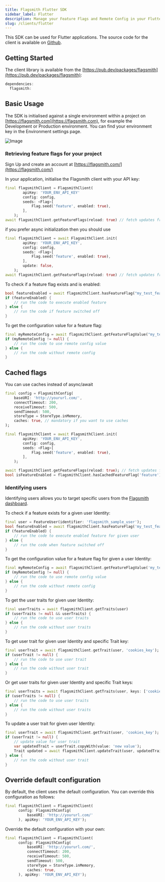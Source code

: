 ```yaml
---
title: Flagsmith Flutter SDK
sidebar_label: Flutter
description: Manage your Feature Flags and Remote Config in your Flutter applications.
slug: /clients/flutter
---
```


This SDK can be used for Flutter applications. The source code for the client is available on
[Github](https://github.com/flagsmith/flagsmith-flutter-client).

## Getting Started

The client library is available from the [https://pub.dev/packages/flagsmith](https://pub.dev/packages/flagsmith):

```dart
dependencies:
  flagsmith:
```

## Basic Usage

The SDK is initialised against a single environment within a project on [https://flagsmith.com](https://flagsmith.com),
for example the Development or Production environment. You can find your environment key in the Environment settings
page.

![Image](/img/api-key.png)

### Retrieving feature flags for your project

Sign Up and create an account at [https://flagsmith.com/](https://flagsmith.com/)

In your application, initialise the Flagsmith client with your API key:

```dart
final flagsmithClient = FlagsmithClient(
        apiKey: 'YOUR_ENV_API_KEY'
        config: config,
        seeds: <Flag>[
            Flag.seed('feature', enabled: true),
        ],
    );
await flagsmithClient.getFeatureFlags(reload: true) // fetch updates from api
```

if you prefer async initialization then you should use

```dart
final flagsmithClient = await FlagsmithClient.init(
        apiKey: 'YOUR_ENV_API_KEY',
        config: config,
        seeds: <Flag>[
            Flag.seed('feature', enabled: true),
        ],
        update: false,
    );
await flagsmithClient.getFeatureFlags(reload: true) // fetch updates from api
```

To check if a feature flag exists and is enabled:

```dart
bool featureEnabled = await flagsmithClient.hasFeatureFlag("my_test_feature");
if (featureEnabled) {
    // run the code to execute enabled feature
} else {
    // run the code if feature switched off
}
```

To get the configuration value for a feature flag:

```dart
final myRemoteConfig = await flagsmithClient.getFeatureFlagValue("my_test_feature");
if (myRemoteConfig != null) {
    // run the code to use remote config value
} else {
    // run the code without remote config
}
```

## Cached flags

You can use caches instead of async/await

```dart
final config = FlagsmithConfig(
    baseURI: 'http://yoururl.com/',
    connectTimeout: 200,
    receiveTimeout: 500,
    sendTimeout: 500,
    storeType = StoreType.inMemory,
    caches: true, // mandatory if you want to use caches
);

final flagsmithClient = await FlagsmithClient.init(
        apiKey: 'YOUR_ENV_API_KEY',
        config: config,
        seeds: <Flag>[
            Flag.seed('feature', enabled: true),
        ],
    );

await flagsmithClient.getFeatureFlags(reload: true); // fetch updates from api
bool isFeatureEnabled = flagsmithClient.hasCachedFeatureFlag('feature');
```

### Identifying users

Identifying users allows you to target specific users from the [Flagsmith dashboard](https://flagsmith.com/).

To check if a feature exists for a given user Identity:

```dart
final user = FeatureUser(identifier: 'flagsmith_sample_user');
bool featureEnabled = await flagsmithClient.hasFeatureFlag('my_test_feature', user: user);
if (featureEnabled) {
    // run the code to execute enabled feature for given user
} else {
    // run the code when feature switched off
}
```

To get the configuration value for a feature flag for given a user Identity:

```dart
final myRemoteConfig = await flagsmithClient.getFeatureFlagValue('my_test_feature', user: user);
if (myRemoteConfig != null) {
    // run the code to use remote config value
} else {
    // run the code without remote config
}
```

To get the user traits for given user Identity:

```dart
final userTraits = await flagsmithClient.getTraits(user)
if (userTraits != null && userTraits) {
    // run the code to use user traits
} else {
    // run the code without user traits
}
```

To get user trait for given user Identity and specific Trait key:

```dart
final userTrait = await flagsmithClient.getTrait(user, 'cookies_key');
if (userTrait != null) {
    // run the code to use user trait
} else {
    // run the code without user trait
}
```

Or get user traits for given user Identity and specific Trait keys:

```dart
final userTraits = await flagsmithClient.getTraits(user, keys: ['cookies_key', 'other_trait']);
if (userTraits != null) {
    // run the code to use user traits
} else {
    // run the code without user traits
}
```

To update a user trait for given user Identity:

```dart
final userTrait = await flagsmithClient.getTrait(user, 'cookies_key');
if (userTrait != null) {
    // update value for user trait
    var updatedTrait = userTrait.copyWith(value: 'new value');
    Trait updated = await flagsmithClient.updateTrait(user, updatedTrait);
} else {
    // run the code without user trait
}
```

## Override default configuration

By default, the client uses the default configuration. You can override this configuration as follows:

```dart
final flagsmithClient = FlagsmithClient(
      config: FlagsmithConfig(
          baseURI: 'http://yoururl.com/'
      ), apiKey: 'YOUR_ENV_API_KEY');
```

Override the default configuration with your own:

```dart
final flagsmithClient = FlagsmithClient(
      config: FlagsmithConfig(
          baseURI: 'http://yoururl.com/',
          connectTimeout: 200,
          receiveTimeout: 500,
          sendTimeout: 500,
          storeType = StoreType.inMemory,
          caches: true,
      ), apiKey: 'YOUR_ENV_API_KEY');
```
